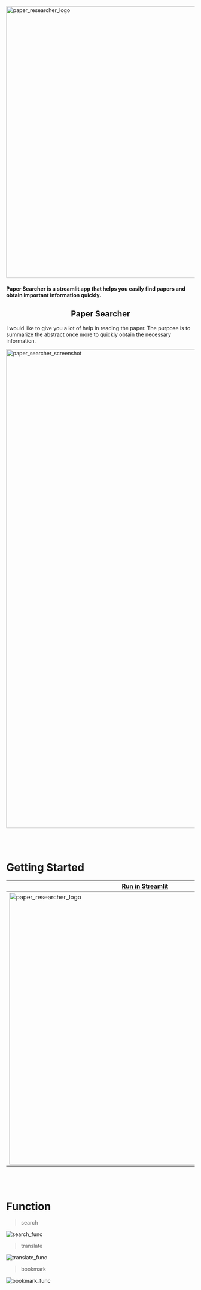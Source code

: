<img width="726" alt="paper_researcher_logo" src="https://github.com/sondonghup/thesis_searcher/assets/42092560/2788571f-65b4-46c9-8f23-cc495c29e9bc">

#### Paper Searcher is a streamlit app that helps you easily find papers and obtain important information quickly.


## <center>Paper Searcher</center>

I would like to give you a lot of help in reading the paper.
The purpose is to summarize the abstract once more to quickly obtain the necessary information.

<img width="1279" alt="paper_searcher_screenshot" src="https://github.com/sondonghup/thesis_searcher/assets/42092560/5bdecf0f-13ca-49ba-97c0-c4c8c5b2244b">

<br><br>

# Getting Started

|[Run in Streamlit](https://thesissearcher-jbudguwgejvmz4vv4twrds.streamlit.app/)|
|---|
|<img width="726" alt="paper_researcher_logo" src="https://github.com/sondonghup/thesis_searcher/assets/42092560/341d06ef-7047-4cff-8cdb-fd21bc8563b5">|
<br><br>

# Function



> search

![search_func](https://github.com/sondonghup/thesis_searcher/assets/42092560/b31ae8e6-4548-4dc4-af09-0625b17738ef)


> translate

![translate_func](https://github.com/sondonghup/thesis_searcher/assets/42092560/36b8d7a9-1c32-4ef8-b228-b2331a1cfa9a)


> bookmark

![bookmark_func](https://github.com/sondonghup/thesis_searcher/assets/42092560/91265108-0cce-463b-ad9b-36a31a670782)
